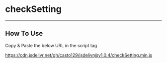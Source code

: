 # checkSetting
---
## How To Use
Copy & Paste the below URL in the script tag

https://cdn.jsdelivr.net/gh/casto129/jsdelivr@v1.0.4/checkSetting.min.js
